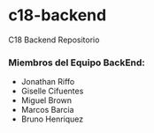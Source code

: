 # c18-backend

C18 Backend Repositorio

### Miembros del Equipo BackEnd:

- Jonathan Riffo
- Giselle Cifuentes
- Miguel Brown
- Marcos Barcia
- Bruno Henriquez
  

